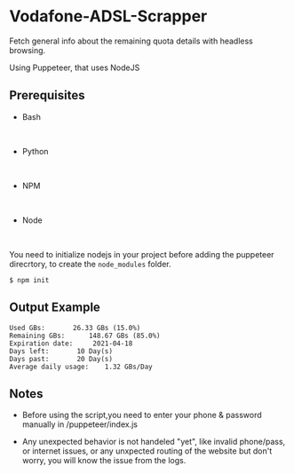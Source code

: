 # Vodafone-ADSL-Scrapper
Fetch general info about the remaining quota details with headless browsing.

Using Puppeteer, that uses NodeJS

## Prerequisites
* Bash
<br>

* Python

<br>

* NPM
<br>

* Node
<br>

You need to initialize nodejs in your project before adding the puppeteer direcrtory, to create the `node_modules` folder.
```
$ npm init
```

## Output Example
```
Used GBs:		26.33 GBs (15.0%)
Remaining GBs:		148.67 GBs (85.0%)
Expiration date:	 2021-04-18
Days left:		 10 Day(s)
Days past:		 20 Day(s)
Average daily usage:	1.32 GBs/Day
```

## Notes
* Before using the script,you need to enter your phone & password manually in /puppeteer/index.js

* Any unexpected behavior is not handeled "yet", like invalid phone/pass, or internet issues, or any unxpected routing of the website
 but don't worry, you will know the issue from the logs.

